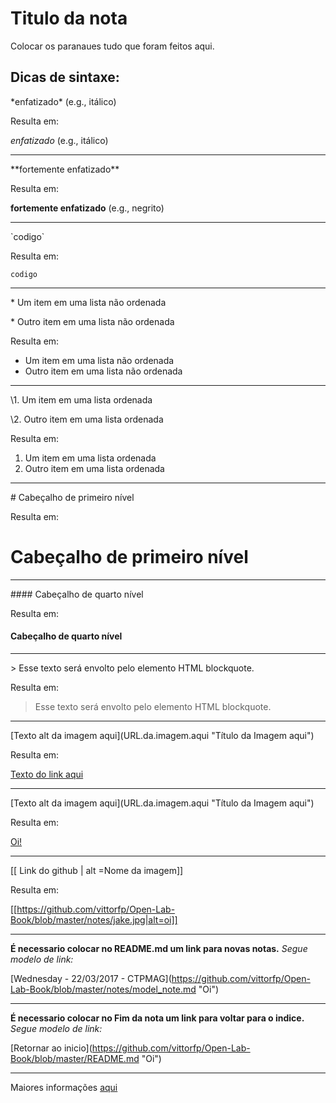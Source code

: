 # Titulo da nota


Colocar os paranaues tudo que foram feitos aqui.

## Dicas de sintaxe:

\*enfatizado\* (e.g., itálico)

Resulta em:

*enfatizado* (e.g., itálico)

*****

\*\*fortemente enfatizado\*\*

Resulta em:

**fortemente enfatizado** (e.g., negrito)

*****

\`codigo\`

Resulta em:

`codigo`

*****

\* Um item em uma lista não ordenada

\* Outro item em uma lista não ordenada

Resulta em:

* Um item em uma lista não ordenada
* Outro item em uma lista não ordenada

*****

\1. Um item em uma lista ordenada

\2. Outro item em uma lista ordenada

Resulta em:

1. Um item em uma lista ordenada
2. Outro item em uma lista ordenada

*****

\# Cabeçalho de primeiro nível

Resulta em:

# Cabeçalho de primeiro nível

*****

\#\#\#\# Cabeçalho de quarto nível

Resulta em:

#### Cabeçalho de quarto nível

*****

\> Esse texto será envolto pelo elemento HTML blockquote.

Resulta em:

> Esse texto será envolto pelo elemento HTML blockquote.

*****

\[Texto alt da imagem aqui](URL.da.imagem.aqui "Título da Imagem aqui")

Resulta em:

[Texto do link aqui](endereço.do.link.aqui "título do link aqui")

*****

\[Texto alt da imagem aqui](URL.da.imagem.aqui "Título da Imagem aqui")

Resulta em:

[Oi!]( jake.jpg "Jake")

*****

\[\[ Link do github | alt =Nome da imagem\]\]

Resulta em:

[[https://github.com/vittorfp/Open-Lab-Book/blob/master/notes/jake.jpg|alt=oi]]

*****

**É necessario colocar no README.md um link para novas notas.**
*Segue modelo de link:*

\[Wednesday - 22/03/2017 - CTPMAG](https://github.com/vittorfp/Open-Lab-Book/blob/master/notes/model_note.md "Oi")

*****

**É necessario colocar no Fim da nota um link para voltar para o indice.**
*Segue modelo de link:*

\[Retornar ao inicio](https://github.com/vittorfp/Open-Lab-Book/blob/master/README.md "Oi")

****

Maiores informações [aqui](http://daringfireball.net/projects/markdown/syntax "Dicas sobre markdown")
